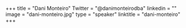 +++ 
title = "Dani Monteiro" 
Twitter = "@danimonteirodba" 
linkedin = "" 
image = "dani-monteiro.jpg" 
type = "speaker" 
linktitle = "dani-monteiro" 
+++ 

